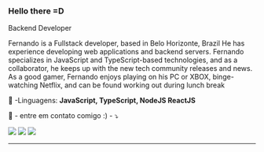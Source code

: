 ### Hello there =D

<p>Backend Developer<br/>
<p align="left"> 
Fernando is a Fullstack developer, based in Belo Horizonte, Brazil
He has experience developing web applications and backend servers.
Fernando specializes in JavaScript and TypeScript-based technologies, and as a collaborator, he keeps up with the new tech community releases and news.
As a good gamer, Fernando enjoys playing on his PC or XBOX, binge-watching Netflix, and can be found working out during lunch break
</p>

<p align="left">
  <p></p>
  🦄 -Linguagens: <strong>JavaScript, TypeScript, NodeJS ReactJS</strong>
</p>

<p align="left">
  💌 - entre em contato comigo :) - ⤵️
</p>


<p align="left">
  <a href="mailto:fernandorfigueiredotec@gmail.com" alt="Gmail">
  <img src="https://img.shields.io/badge/-Gmail-FF0000?style=flat-square&labelColor=FF0000&logo=gmail&logoColor=white&link=mailto:fernandorfigueiredotec@gmail.com" /></a>

  <a href="https://www.linkedin.com/in/fernandortec/" alt="Linkedin">
  <img src="https://img.shields.io/badge/-Linkedin-0e76a8?style=flat-square&logo=Linkedin&logoColor=white&link=https://www.linkedin.com/in/fernandortec/" /></a>

  <a href="https://wa.me/31993750285" alt="WhatsApp">
  <img src="https://img.shields.io/badge/-WhatsApp-25d366?style=flat-square&labelColor=25d366&logo=whatsapp&logoColor=white&link=https://wa.me/31993750285"/></a>
</p>  


<hr>

